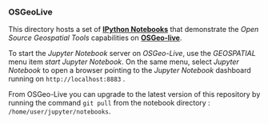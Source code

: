 ### OSGeoLive ###

[logo]: http://live.osgeo.org/_images/banner.png "OSGeoLive"

This directory hosts a set of **[IPython Notebooks](http://ipython.org/notebook.html)** that demonstrate the *Open Source Geospatial Tools* capabilities on **[OSGeo-live](http://live.osgeo.org/en/index.html)**.

To start the *Jupyter Notebook* server on *OSGeo-Live*, use the *GEOSPATIAL* menu item *start Jupyter Notebook*. 
On the same menu, select *Jupyter Notebook* to open a browser pointing to the *Jupyter Notebook* dashboard running on ```http://localhost:8883``` .

From OSGeo-Live you can upgrade to the latest version of this repository by running the command ```git pull``` from the notebook directory : ```/home/user/jupyter/notebooks```.
